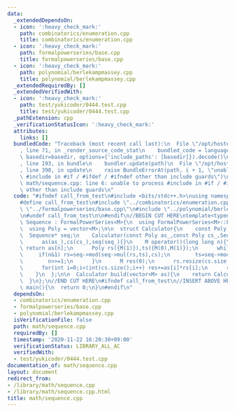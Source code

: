 ```yaml
---
data:
  _extendedDependsOn:
  - icon: ':heavy_check_mark:'
    path: combinatorics/enumeration.cpp
    title: combinatorics/enumeration.cpp
  - icon: ':heavy_check_mark:'
    path: formalpowerseries/base.cpp
    title: formalpowerseries/base.cpp
  - icon: ':heavy_check_mark:'
    path: polynomial/berlekampmassey.cpp
    title: polynomial/berlekampmassey.cpp
  _extendedRequiredBy: []
  _extendedVerifiedWith:
  - icon: ':heavy_check_mark:'
    path: test/yukicoder/0444.test.cpp
    title: test/yukicoder/0444.test.cpp
  _pathExtension: cpp
  _verificationStatusIcon: ':heavy_check_mark:'
  attributes:
    links: []
  bundledCode: "Traceback (most recent call last):\n  File \"/opt/hostedtoolcache/Python/3.9.0/x64/lib/python3.9/site-packages/onlinejudge_verify/documentation/build.py\"\
    , line 71, in _render_source_code_stat\n    bundled_code = language.bundle(stat.path,\
    \ basedir=basedir, options={'include_paths': [basedir]}).decode()\n  File \"/opt/hostedtoolcache/Python/3.9.0/x64/lib/python3.9/site-packages/onlinejudge_verify/languages/cplusplus.py\"\
    , line 193, in bundle\n    bundler.update(path)\n  File \"/opt/hostedtoolcache/Python/3.9.0/x64/lib/python3.9/site-packages/onlinejudge_verify/languages/cplusplus_bundle.py\"\
    , line 398, in update\n    raise BundleErrorAt(path, i + 1, \"unable to process\
    \ #include in #if / #ifdef / #ifndef other than include guards\")\nonlinejudge_verify.languages.cplusplus_bundle.BundleErrorAt:\
    \ math/sequence.cpp: line 6: unable to process #include in #if / #ifdef / #ifndef\
    \ other than include guards\n"
  code: "#ifndef call_from_test\n#include <bits/stdc++.h>\nusing namespace std;\n\n\
    #define call_from_test\n#include \"../combinatorics/enumeration.cpp\"\n#include\
    \ \"../formalpowerseries/base.cpp\"\n#include \"../polynomial/berlekampmassey.cpp\"\
    \n#undef call_from_test\n\n#endif\n//BEGIN CUT HERE\ntemplate<typename M>\nstruct\
    \ Sequence : FormalPowerSeries<M>{\n  using FormalPowerSeries<M>::FormalPowerSeries;\n\
    \  using Poly = vector<M>;\n\n  struct Calculator{\n    const Poly as,cs;\n  \
    \  Sequence* seq;\n    Calculator(const Poly as_,const Poly cs_,Sequence *seq_):\n\
    \      as(as_),cs(cs_),seq(seq_){}\n    M operator()(long long n){\n      if(n<(int)as.size())\
    \ return as[n];\n      Poly rs({M(1)}),ts({M(0),M(1)});\n      while(n){\n   \
    \     if(n&1) rs=seq->mod(seq->mul(rs,ts),cs);\n        ts=seq->mod(seq->mul(ts,ts),cs);\n\
    \        n>>=1;\n      }\n      M res(0);\n      rs.resize(cs.size(),M(0));\n\
    \      for(int i=0;i<(int)cs.size();i++) res+=as[i]*rs[i];\n      return res;\n\
    \    }\n  };\n\n  Calculator build(vector<M> as){\n    return Calculator(as,berlekamp_massey(as),this);\n\
    \  }\n};\n//END CUT HERE\n#ifndef call_from_test\n//INSERT ABOVE HERE\nsigned\
    \ main(){\n  return 0;\n}\n#endif\n"
  dependsOn:
  - combinatorics/enumeration.cpp
  - formalpowerseries/base.cpp
  - polynomial/berlekampmassey.cpp
  isVerificationFile: false
  path: math/sequence.cpp
  requiredBy: []
  timestamp: '2020-11-22 16:20:30+09:00'
  verificationStatus: LIBRARY_ALL_AC
  verifiedWith:
  - test/yukicoder/0444.test.cpp
documentation_of: math/sequence.cpp
layout: document
redirect_from:
- /library/math/sequence.cpp
- /library/math/sequence.cpp.html
title: math/sequence.cpp
---
```

